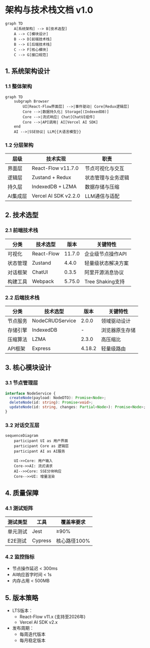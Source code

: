 # 架构与技术栈文档 v1.0

```mermaid
graph TD
    A[系统架构] --> B[技术选型]
    A --> C[模块设计]
    B --> D[前端技术栈]
    B --> E[后端技术栈]
    C --> F[核心模块]
    C --> G[接口规范]
```

## 1. 系统架构设计
### 1.1 整体架构
```mermaid
graph TD
    subgraph Browser
        UI[React-Flow界面层] -->|事件驱动| Core[Redux逻辑层]
        Core -->|数据持久化| Storage[(IndexedDB)]
        Core -->|流式响应| Chat[ChatUI组件]
        Core -->|API调用| AI[Vercel AI SDK]
    end
    AI -->|SSE协议| LLM{{大语言模型}}
```

### 1.2 分层架构
| 层级 | 技术实现 | 职责 |
|------|----------|------|
| 界面层 | React-Flow v11.7.0 | 节点可视化与交互 |
| 逻辑层 | Zustand + Redux | 状态管理与业务逻辑 |
| 持久层 | IndexedDB + LZMA | 数据存储与压缩 |
| AI集成层 | Vercel AI SDK v2.2.0 | LLM通信与适配 |

## 2. 技术选型
### 2.1 前端技术栈
| 分类 | 技术选型 | 版本 | 关键特性 |
|------|----------|------|----------|
| 可视化 | React-Flow | 11.7.0 | 企业级节点操作API |
| 状态管理 | Zustand | 4.4.0 | 轻量级状态解决方案 |
| 对话框架 | ChatUI | 0.3.5 | 阿里开源消息协议 |
| 构建工具 | Webpack | 5.75.0 | Tree Shaking支持 |

### 2.2 后端技术栈
| 分类 | 技术选型 | 版本 | 关键特性 |
|------|----------|------|----------|
| 节点服务 | NodeCRUDService | 2.0.0 | 领域驱动设计 |
| 存储引擎 | IndexedDB | - | 浏览器原生存储 |
| 压缩算法 | LZMA | 2.3.0 | 高压缩比 |
| API框架 | Express | 4.18.2 | 轻量级路由 |

## 3. 核心模块设计
### 3.1 节点管理层
```typescript
interface NodeService {
  createNode(payload: NodeDTO): Promise<Node>;
  deleteNode(id: string): Promise<void>;
  updateNode(id: string, changes: Partial<Node>): Promise<Node>;
}
```

### 3.2 对话交互层
```mermaid
sequenceDiagram
    participant UI as 用户界面
    participant Core as 逻辑层
    participant AI as AI服务
    
    UI->>Core: 用户输入
    Core->>AI: 流式请求
    AI-->>Core: SSE分块响应
    Core-->>UI: 增量渲染
```

## 4. 质量保障
### 4.1 测试矩阵
| 测试类型 | 工具 | 覆盖率要求 |
|----------|------|------------|
| 单元测试 | Jest | ≥90% |
| E2E测试 | Cypress | 核心路径100% |

### 4.2 监控指标
- 节点操作延迟 < 300ms
- AI响应首字时间 < 1s
- 内存占用 < 500MB

## 5. 版本策略
- LTS版本：
  - React-Flow v11.x (支持至2026年)
  - Vercel AI SDK v2.x
- 发布周期：
  - 每周迭代版本
  - 每月稳定版本
